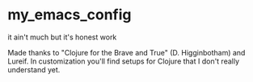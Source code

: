 # my_emacs_config
it ain't much but it's honest work

Made thanks to "Clojure for the Brave and True" (D. Higginbotham) and Lureif.
In customization you'll find setups for Clojure that I don't really understand yet.